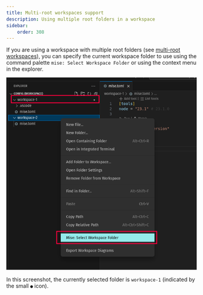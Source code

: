 ```yaml
---
title: Multi-root workspaces support
description: Using multiple root folders in a workspace
sidebar:
    order: 308
---
```


If you are using a workspace with multiple root folders (see [multi-root workspaces](https://code.visualstudio.com/docs/editor/multi-root-workspaces)), you can specify the current workspace folder to use using the command palette `mise: Select Workspace Folder` or using the context menu in the explorer.

![select-folder.png](select-folder.png)

In this screenshot, the currently selected folder is `workspace-1` (indicated by the small `●` icon).
